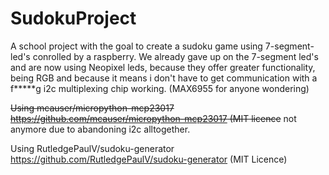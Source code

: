# SudokuProject
A school project with the goal to create a sudoku game using 7-segment-led's conrolled by a raspberry.
We already gave up on the 7-segment led's and are now using Neopixel leds, because they offer greater functionality, being RGB 
and because it means i don't have to get communication with a f*****g i2c multiplexing chip working. 
(MAX6955 for anyone wondering)

~~Using  mcauser/micropython-mcp23017  https://github.com/mcauser/micropython-mcp23017 (MIT licence~~
not anymore due to abandoning i2c alltogether. 

Using  RutledgePaulV/sudoku-generator https://github.com/RutledgePaulV/sudoku-generator (MIT Licence)
